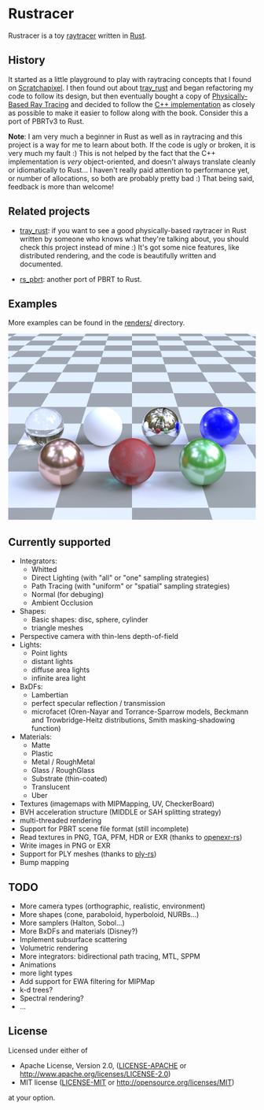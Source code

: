 # Rustracer

Rustracer is a toy [raytracer](https://en.wikipedia.org/wiki/Ray_tracing_(graphics)) written in [Rust](http://rust-lang.org).

## History

It started as a little playground to play with raytracing concepts that I found on [Scratchapixel](http://www.scratchapixel.com). I then found out about [tray_rust](http://github.com/TwinkleBear/tray_rust) and began refactoring my code to follow its design, but then eventually bought a copy of [Physically-Based Ray Tracing](http://www.pbrt.org) and decided to follow the [C++ implementation](https://github.com/mmp/pbrt-v3) as closely as possible to make it easier to follow along with the book. Consider this a port of PBRTv3 to Rust.

**Note**: I am very much a beginner in Rust as well as in raytracing and this project is a way for me to learn about both. If the code is ugly or broken, it is very much my fault :) This is not helped by the fact that the C++ implementation is _very_ object-oriented, and doesn't always translate cleanly or idiomatically to Rust... I haven't really paid attention to performance yet, or number of allocations, so both are probably pretty bad :) That being said, feedback is more than welcome! 

## Related projects
 * [tray_rust](http://github.com/TwinkleBear/tray_rust): if you want to see a good physically-based raytracer in Rust written by someone who knows what they're talking about, you should check this project instead of mine :) It's got some nice features, like distributed rendering, and the code is beautifully written and documented.

 * [rs_pbrt](https://github.com/wahn/rs_pbrt): another port of PBRT to Rust.

## Examples

More examples can be found in the [renders/](renders/) directory.

![balls](balls.png)

## Currently supported
 * Integrators:
   * Whitted
   * Direct Lighting (with "all" or "one" sampling strategies)
   * Path Tracing (with "uniform" or "spatial" sampling strategies)
   * Normal (for debuging)
   * Ambient Occlusion
 * Shapes:
   * Basic shapes: disc, sphere, cylinder
   * triangle meshes
 * Perspective camera with thin-lens depth-of-field
 * Lights:
   * Point lights
   * distant lights
   * diffuse area lights
   * infinite area light
 * BxDFs:
   * Lambertian
   * perfect specular reflection / transmission
   * microfacet (Oren-Nayar and Torrance-Sparrow models, Beckmann and Trowbridge-Heitz distributions, Smith masking-shadowing function)
 * Materials:
   * Matte
   * Plastic
   * Metal / RoughMetal
   * Glass / RoughGlass
   * Substrate (thin-coated)
   * Translucent
   * Uber
 * Textures (imagemaps with MIPMapping, UV, CheckerBoard)
 * BVH acceleration structure (MIDDLE or SAH splitting strategy)
 * multi-threaded rendering
 * Support for PBRT scene file format (still incomplete)
 * Read textures in PNG, TGA, PFM, HDR or EXR (thanks to [openexr-rs](https://github.com/cessen/openexr-rs))
 * Write images in PNG or EXR
 * Support for PLY meshes (thanks to [ply-rs](https://github.com/Fluci/ply-rs))
 * Bump mapping

## TODO
 * More camera types (orthographic, realistic, environment)
 * More shapes (cone, paraboloid, hyperboloid, NURBs...)
 * More samplers (Halton, Sobol...)
 * More BxDFs and materials (Disney?)
 * Implement subsurface scattering
 * Volumetric rendering
 * More integrators: bidirectional path tracing, MTL, SPPM
 * Animations
 * more light types
 * Add support for EWA filtering for MIPMap
 * k-d trees?
 * Spectral rendering?
 * ...

## License

Licensed under either of

 * Apache License, Version 2.0, ([LICENSE-APACHE](LICENSE-APACHE) or http://www.apache.org/licenses/LICENSE-2.0)
 * MIT license ([LICENSE-MIT](LICENSE-MIT) or http://opensource.org/licenses/MIT)

at your option.

